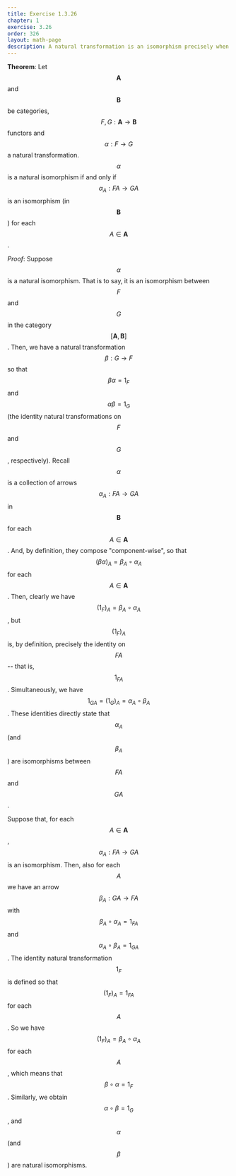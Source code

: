 ```yaml
---
title: Exercise 1.3.26
chapter: 1
exercise: 3.26
order: 326
layout: math-page
description: A natural transformation is an isomorphism precisely when each component is an isomorphism
---
```


**Theorem**:
Let $$\mathbf{A}$$ and $$\mathbf{B}$$ be categories, $$F,G : \mathbf{A} \rightarrow \mathbf{B}$$ functors and $$\alpha : F \rightarrow G$$ a natural transformation.
$$\alpha$$ is a natural isomorphism if and only if $$\alpha_A : FA \rightarrow GA$$ is an isomorphism (in $$\mathbf{B}$$) for each $$A \in \mathbf{A}$$.


*Proof*:
Suppose $$\alpha$$ is a natural isomorphism.
That is to say, it is an isomorphism between $$F$$ and $$G$$ in the category $$[\mathbf{A}, \mathbf{B}]$$.
Then, we have a natural transformation $$\beta : G \rightarrow F$$ so that $$\beta \alpha = 1_F$$ and $$\alpha \beta = 1_G$$ (the identity natural transformations on $$F$$ and $$G$$, respectively).
Recall $$\alpha$$ is a collection of arrows $$\alpha_A : FA \rightarrow GA$$ in $$\mathbf{B}$$ for each $$A \in \mathbf{A}$$.
And, by definition, they compose "component-wise", so that $$(\beta \alpha)_A = \beta_A \circ \alpha_A$$ for each $$A \in \mathbf{A}$$.
Then, clearly we have $$(1_F)_A = \beta_A \circ \alpha_A$$, but $$(1_F)_A$$ is, by definition, precisely the identity on $$FA$$ -- that is, $$1_{FA}$$.
Simultaneously, we have $$1_{GA} = (1_G)_A = \alpha_A \circ \beta_A$$.
These identities directly state that $$\alpha_A$$ (and $$\beta_A$$) are isomorphisms between $$FA$$ and $$GA$$.

Suppose that, for each $$A \in \mathbf{A}$$, $$\alpha_A : FA \rightarrow GA$$ is an isomorphism.
Then, also for each $$A$$ we have an arrow $$\beta_A : GA \rightarrow FA$$ with $$\beta_A \circ \alpha_A = 1_{FA}$$ and $$\alpha_A \circ \beta_A = 1_{GA}$$.
The identity natural transformation $$1_F$$ is defined so that $$(1_F)_A = 1_{FA}$$ for each $$A$$.
So we have $$(1_F)_A = \beta_A \circ \alpha_A$$ for each $$A$$, which means that $$\beta \circ \alpha = 1_F$$.
Similarly, we obtain $$\alpha \circ \beta = 1_G$$, and $$\alpha$$ (and $$\beta$$) are natural isomorphisms.
